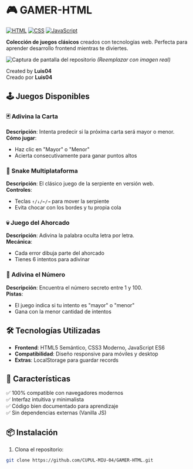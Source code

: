 # 🎮 GAMER-HTML

[![HTML](https://img.shields.io/badge/HTML5-E34F26?style=for-the-badge&logo=html5&logoColor=white)](https://developer.mozilla.org/es/docs/Web/HTML)
[![CSS](https://img.shields.io/badge/CSS3-1572B6?style=for-the-badge&logo=css3&logoColor=white)](https://developer.mozilla.org/es/docs/Web/CSS)
[![JavaScript](https://img.shields.io/badge/JavaScript-F7DF1E?style=for-the-badge&logo=javascript&logoColor=black)](https://developer.mozilla.org/es/docs/Web/JavaScript)

**Colección de juegos clásicos** creados con tecnologías web. Perfecta para aprender desarrollo frontend mientras te diviertes.

![Captura de pantalla del repositorio](https://via.placeholder.com/800x400?text=Captura+GAMER-HTML) *(Reemplazar con imagen real)*

Created by **Luis04**  
Creado por **Luis04**

## 🕹️ Juegos Disponibles

### 🃏 Adivina la Carta
**Descripción**: Intenta predecir si la próxima carta será mayor o menor.  
**Cómo jugar**:
- Haz clic en "Mayor" o "Menor"
- Acierta consecutivamente para ganar puntos altos

### 🐍 Snake Multiplataforma
**Descripción**: El clásico juego de la serpiente en versión web.  
**Controles**:
- Teclas `↑/↓/←/→` para mover la serpiente
- Evita chocar con los bordes y tu propia cola

### 💀 Juego del Ahorcado
**Descripción**: Adivina la palabra oculta letra por letra.  
**Mecánica**:
- Cada error dibuja parte del ahorcado
- Tienes 6 intentos para adivinar

### 🔢 Adivina el Número
**Descripción**: Encuentra el número secreto entre 1 y 100.  
**Pistas**:
- El juego indica si tu intento es "mayor" o "menor"
- Gana con la menor cantidad de intentos

## 🛠️ Tecnologías Utilizadas
- **Frontend**: HTML5 Semántico, CSS3 Moderno, JavaScript ES6
- **Compatibilidad**: Diseño responsive para móviles y desktop
- **Extras**: LocalStorage para guardar records

## 🌟 Características
✅ 100% compatible con navegadores modernos  
✅ Interfaz intuitiva y minimalista  
✅ Código bien documentado para aprendizaje  
✅ Sin dependencias externas (Vanilla JS)

## 📦 Instalación
1. Clona el repositorio:
```bash
git clone https://github.com/CUPUL-MIU-04/GAMER-HTML.git